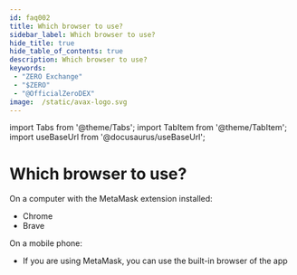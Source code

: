 ```yaml
---
id: faq002
title: Which browser to use?
sidebar_label: Which browser to use?
hide_title: true
hide_table_of_contents: true
description: Which browser to use?
keywords:
 - "ZERO Exchange"
 - "$ZERO"
 - "@OfficialZeroDEX"
image:  /static/avax-logo.svg
---
```


import Tabs from '@theme/Tabs';
import TabItem from '@theme/TabItem';
import useBaseUrl from '@docusaurus/useBaseUrl';

# Which browser to use?

On a computer with the MetaMask extension installed:
* Chrome
* Brave

On a mobile phone:
* If you are using MetaMask, you can use the built-in browser of the app
